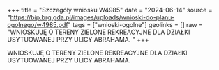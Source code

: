 +++
title = "Szczegóły wniosku W4985"
date = "2024-06-14"
source = "https://bip.brg.gda.pl/images/uploads/wnioski-do-planu-ogolnego/w4985.pdf"
tags = ["wnioski-ogolne"]
geolinks = []
raw = "WNIOSKUJĘ O TERENY ZIELONE REKREACYJNE DLA DZIAŁKI USYTUOWANEJ PRZY ULICY ABRAHAMA. "
+++

WNIOSKUJĘ O TERENY ZIELONE REKREACYJNE DLA DZIAŁKI USYTUOWANEJ PRZY
ULICY ABRAHAMA.



